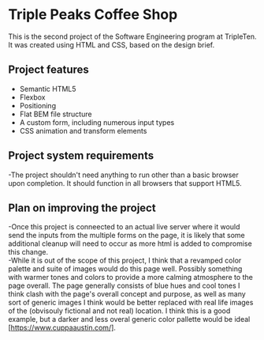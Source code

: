 # Triple Peaks Coffee Shop

This is the second project of the Software Engineering program at TripleTen. It was created using HTML and CSS, based on the design brief.

## Project features

- Semantic HTML5
- Flexbox
- Positioning
- Flat BEM file structure
- A custom form, including numerous input types
- CSS animation and transform elements

## Project system requirements

-The project shouldn't need anything to run other than a basic browser upon completion. It should function in all browsers that support HTML5.

## Plan on improving the project

-Once this project is conneected to an actual live server where it would send the inputs from the multiple forms on the page, it is likely that some additional cleanup will need to occur as more html is added to compromise this change.  
-While it is out of the scope of this project, I think that a revamped color palette and suite of images would do this page well. Possibly something with warmer tones and colors to provide a more calming atmosphere to the page overall. The page generally consists of blue hues and cool tones I think clash with the page's overall concept and purpose, as well as many sort of generic images I think would be better replaced with real life images of the (obvisouly fictional and not real) location. I think this is a good example, but a darker and less overal generic color pallette would be ideal [https://www.cuppaaustin.com/].
